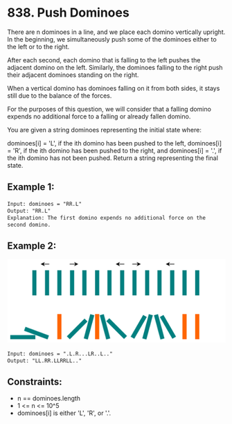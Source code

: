 # 838. Push Dominoes

There are n dominoes in a line, and we place each domino vertically upright. In the beginning, we simultaneously push some of the dominoes either to the left or to the right.

After each second, each domino that is falling to the left pushes the adjacent domino on the left. Similarly, the dominoes falling to the right push their adjacent dominoes standing on the right.

When a vertical domino has dominoes falling on it from both sides, it stays still due to the balance of the forces.

For the purposes of this question, we will consider that a falling domino expends no additional force to a falling or already fallen domino.

You are given a string dominoes representing the initial state where:

dominoes[i] = 'L', if the ith domino has been pushed to the left,
dominoes[i] = 'R', if the ith domino has been pushed to the right, and
dominoes[i] = '.', if the ith domino has not been pushed.
Return a string representing the final state.

## Example 1:

```
Input: dominoes = "RR.L"
Output: "RR.L"
Explanation: The first domino expends no additional force on the second domino.
```

## Example 2:

![Example 2](./images/ex2.png)

```
Input: dominoes = ".L.R...LR..L.."
Output: "LL.RR.LLRRLL.."
```

## Constraints:

- n == dominoes.length
- 1 <= n <= 10^5
- dominoes[i] is either 'L', 'R', or '.'.
